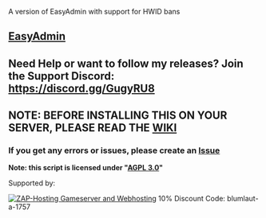 A version of EasyAdmin with support for HWID bans

## [EasyAdmin](https://forum.fivem.net/t/release-easyadmin-its-as-easy-as-it-gets/42245)
## Need Help or want to follow my releases? Join the Support Discord: https://discord.gg/GugyRU8

## NOTE: BEFORE INSTALLING THIS ON YOUR SERVER, PLEASE READ THE [WIKI](https://github.com/Bluethefurry/EasyAdmin/wiki)


### If you get any errors or issues, please create an [Issue](https://github.com/Bluethefurry/EasyAdmin/issues/new)

**Note: this script is licensed under "[AGPL 3.0](https://tldrlegal.com/license/gnu-affero-general-public-license-v3-(agpl-3.0))"**


Supported by:


<a href='https://zap-hosting.com/easyadmin'><img src="https://zap-cdn.com/interface/_images/banner/gameserver/fivem-affiliate-banner-1006x180.png" alt="ZAP-Hosting Gameserver and Webhosting"></a>
10% Discount Code:  blumlaut-a-1757 
